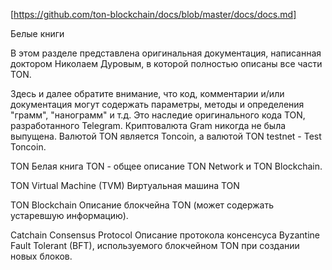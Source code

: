 [https://github.com/ton-blockchain/docs/blob/master/docs/docs.md]

Белые книги

В этом разделе представлена оригинальная документация, написанная доктором Николаем Дуровым, в которой полностью описаны все части TON.


Здесь и далее обратите внимание, что код, комментарии и/или документация могут содержать параметры, методы и определения "грамм", "нанограмм" и т.д. Это наследие оригинального кода TON, разработанного Telegram. Криптовалюта Gram никогда не была выпущена. Валютой TON является Toncoin, а валютой TON testnet - Test Toncoin.




TON
Белая книга TON - общее описание TON Network и TON Blockchain.


TON Virtual Machine (TVM)
Виртуальная машина TON


TON Blockchain
Описание блокчейна TON (может содержать устаревшую информацию).


Catchain Consensus Protocol
Описание протокола консенсуса Byzantine Fault Tolerant (BFT), используемого блокчейном TON при создании новых блоков.


